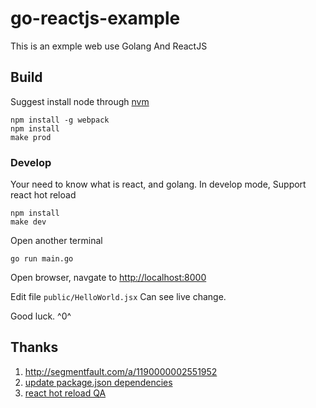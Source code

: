 # go-reactjs-example
This is an exmple web use Golang And ReactJS

## Build
Suggest install node through [nvm](https://github.com/creationix/nvm)

	npm install -g webpack
	npm install
	make prod

### Develop
Your need to know what is react, and golang.
In develop mode, Support react hot reload

	npm install
	make dev

Open another terminal

	go run main.go

Open browser, navgate to <http://localhost:8000>

Edit file `public/HelloWorld.jsx` Can see live change.

Good luck. ^0^

## Thanks
1. <http://segmentfault.com/a/1190000002551952>
1. [update package.json dependencies](http://stackoverflow.com/questions/16073603/how-do-i-update-each-dependency-in-package-json-to-the-latest-version)
1. [react hot reload QA](https://github.com/gaearon/react-hot-loader/blob/master/docs/Troubleshooting.md)
